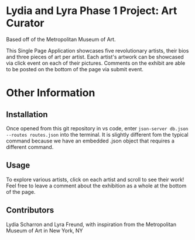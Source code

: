 # Lydia and Lyra Phase 1 Project: Art Curator

Based off of the Metropolitan Museum of Art.

This Single Page Application showcases five revolutionary artists, their bios and three pieces of art per artist. Each artist's artwork can be showcased via click event on each of their pictures. Comments on the exhibit are able to be posted on the bottom of the page via submit event.


# Other Information

## Installation
Once opened from this git repository in vs code, enter `json-server db.json --routes routes.json` into the terminal. It is slightly different fom the typical command because we have an embedded .json object that requires a different command.

## Usage
To explore various artists, click on each artist and scroll to see their work! Feel free to leave a comment about the exhibition as a whole at the bottom of the page. 

## Contributors
Lydia Scharron and Lyra Freund, with inspiration from the Metropolitan Museum of Art in New York, NY
